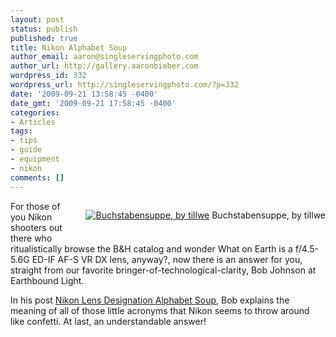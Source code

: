 ```yaml
---
layout: post
status: publish
published: true
title: Nikon Alphabet Soup
author_email: aaron@singleservingphoto.com
author_url: http://gallery.aaronbieber.com
wordpress_id: 332
wordpress_url: http://singleservingphoto.com/?p=332
date: '2009-09-21 13:58:45 -0400'
date_gmt: '2009-09-21 17:58:45 -0400'
categories:
- Articles
tags:
- tips
- guide
- equipment
- nikon
comments: []
---
```

<div style="float:right;margin:0 0 15px 15px;">

[![Buchstabensuppe, by
tillwe](http://farm1.static.flickr.com/31/44986844_2f13770222_m.jpg "Buchstabensuppe, by tillwe")](http://www.flickr.com/photos/tillwe/44986844/)
Buchstabensuppe, by tillwe

</div>

For those of you Nikon shooters out there who ritualistically browse the
B&H catalog and wonder What on Earth is a f/4.5-5.6G ED-IF AF-S VR DX
lens, anyway?, now there is an answer for you, straight from our
favorite bringer-of-technological-clarity, Bob Johnson at Earthbound
Light.

In his post [Nikon Lens Designation Alphabet
Soup](http://www.earthboundlight.com/phototips/nikon-lens-letter-codes.html),
Bob explains the meaning of all of those little acronyms that Nikon
seems to throw around like confetti. At last, an understandable answer!
